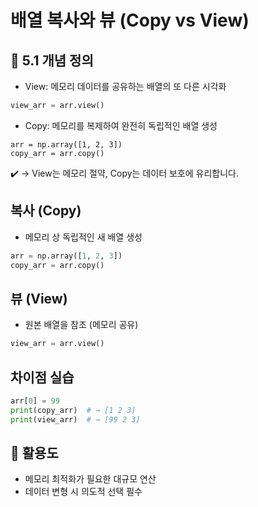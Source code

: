 # 배열 복사와 뷰 (Copy vs View)

## 📌 5.1 개념 정의

-  View: 메모리 데이터를 공유하는 배열의 또 다른 시각화
  
```python
view_arr = arr.view()
```

-  Copy: 메모리를 복제하여 완전히 독립적인 배열 생성
  
```
arr = np.array([1, 2, 3])
copy_arr = arr.copy()
```

✔️ → View는 메모리 절약, Copy는 데이터 보호에 유리합니다.

## 복사 (Copy)
- 메모리 상 독립적인 새 배열 생성
```python
arr = np.array([1, 2, 3])
copy_arr = arr.copy()
```

## 뷰 (View)
- 원본 배열을 참조 (메모리 공유)
```python
view_arr = arr.view()
```

## 차이점 실습
```python
arr[0] = 99
print(copy_arr)  # → [1 2 3]
print(view_arr)  # → [99 2 3]
```

## 🚀 활용도
- 메모리 최적화가 필요한 대규모 연산
- 데이터 변형 시 의도적 선택 필수
